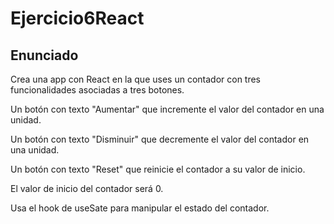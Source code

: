 # Ejercicio6React

## Enunciado

Crea una app con React  en la que uses un contador con tres funcionalidades asociadas a tres botones.

Un botón con texto "Aumentar" que incremente el valor del contador en una unidad.

Un botón con texto "Disminuir" que decremente el valor del contador en una unidad.

Un botón con texto "Reset" que reinicie el contador a su valor de inicio.

El valor de inicio del contador será 0.

Usa el hook de useSate para manipular el estado del contador.